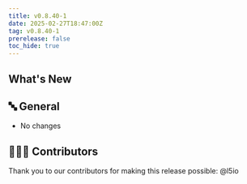 ```yaml
---
title: v0.8.40-1
date: 2025-02-27T18:47:00Z
tag: v0.8.40-1
prerelease: false
toc_hide: true
---
```


## What's New
## 🔤 General
* No changes

## 👨🏽‍💻 Contributors

Thank you to our contributors for making this release possible:
@l5io
